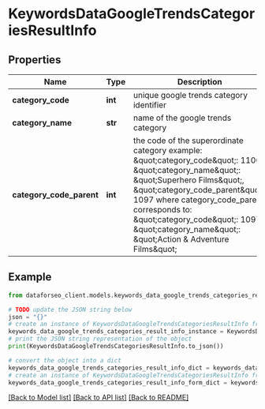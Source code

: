 # KeywordsDataGoogleTrendsCategoriesResultInfo


## Properties

Name | Type | Description | Notes
------------ | ------------- | ------------- | -------------
**category_code** | **int** | unique google trends category identifier | [optional] 
**category_name** | **str** | name of the google trends category | [optional] 
**category_code_parent** | **int** | the code of the superordinate category example: \&quot;category_code\&quot;: 1100, \&quot;category_name\&quot;: \&quot;Superhero Films\&quot;, \&quot;category_code_parent\&quot;: 1097 where category_code_parent corresponds to: \&quot;category_code\&quot;: 1097, \&quot;category_name\&quot;: \&quot;Action &amp; Adventure Films\&quot; | [optional] 

## Example

```python
from dataforseo_client.models.keywords_data_google_trends_categories_result_info import KeywordsDataGoogleTrendsCategoriesResultInfo

# TODO update the JSON string below
json = "{}"
# create an instance of KeywordsDataGoogleTrendsCategoriesResultInfo from a JSON string
keywords_data_google_trends_categories_result_info_instance = KeywordsDataGoogleTrendsCategoriesResultInfo.from_json(json)
# print the JSON string representation of the object
print(KeywordsDataGoogleTrendsCategoriesResultInfo.to_json())

# convert the object into a dict
keywords_data_google_trends_categories_result_info_dict = keywords_data_google_trends_categories_result_info_instance.to_dict()
# create an instance of KeywordsDataGoogleTrendsCategoriesResultInfo from a dict
keywords_data_google_trends_categories_result_info_form_dict = keywords_data_google_trends_categories_result_info.from_dict(keywords_data_google_trends_categories_result_info_dict)
```
[[Back to Model list]](../README.md#documentation-for-models) [[Back to API list]](../README.md#documentation-for-api-endpoints) [[Back to README]](../README.md)


